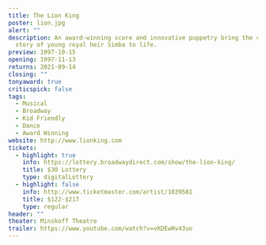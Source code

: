 ```yaml
---
title: The Lion King
poster: lion.jpg
alert: ""
description: An award-winning score and innovative puppetry bring the classic
  story of young royal heir Simba to life.
preview: 1997-10-15
opening: 1997-11-13
returns: 2021-09-14
closing: ""
tonyaward: true
criticspick: false
tags: 
  - Musical
  - Broadway
  - Kid Friendly
  - Dance
  - Award Winning
website: http://www.lionking.com
tickets:
  - highlight: true
    info: https://lottery.broadwaydirect.com/show/the-lion-king/
    title: $30 Lottery
    type: digitalLottery
  - highlight: false
    info: http://www.ticketmaster.com/artist/1039581
    title: $122-$217
    type: regular
header: ""
theater: Minskoff Theatre
trailer: https://www.youtube.com/watch?v=vKDEwHv43uo
---
```

